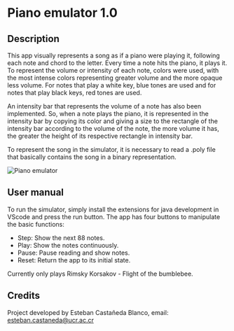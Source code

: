 # Piano emulator 1.0

## Description

This app visually represents a song as if a piano were playing it, following each note and chord to the letter. Every time a note hits the piano, it plays it. To represent the volume or intensity of each note, colors were used, with the most intense colors representing greater volume and the more opaque less volume. For notes that play a white key, blue tones are used and for notes that play black keys, red tones are used.

An intensity bar that represents the volume of a note has also been implemented. So, when a note plays the piano, it is represented in the intensity bar by copying its color and giving a size to the rectangle of the intensity bar according to the volume of the note, the more volume it has, the greater the height of its respective rectangle in intensity bar.

To represent the song in the simulator, it is necessary to read a .poly file that basically contains the song in a binary representation.

![Piano emulator](../src/../piano-polynizer2.0/src/images/app.png)

## User manual

To run the simulator, simply install the extensions for java development in VScode and press the run button. The app has four buttons to manipulate the basic functions:
* Step: Show the next 88 notes.
* Play: Show the notes continuously.
* Pause: Pause reading and show notes.
* Reset: Return the app to its initial state.

Currently only plays Rimsky Korsakov - Flight of the bumblebee.

## Credits

Project developed by Esteban Castañeda Blanco, email: esteban.castaneda@ucr.ac.cr